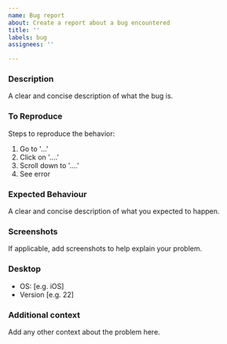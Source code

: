 ```yaml
---
name: Bug report
about: Create a report about a bug encountered
title: ''
labels: bug
assignees: ''

---
```


### Description
A clear and concise description of what the bug is.

### To Reproduce
Steps to reproduce the behavior:
1. Go to '...'
2. Click on '....'
3. Scroll down to '....'
4. See error

### Expected Behaviour
A clear and concise description of what you expected to happen.

### Screenshots
If applicable, add screenshots to help explain your problem.

### Desktop
 - OS: [e.g. iOS]
 - Version [e.g. 22]

### Additional context
Add any other context about the problem here.
